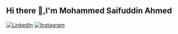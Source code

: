 ## Hi there 👋,I'm Mohammed Saifuddin Ahmed

[![LinkedIn](https://img.shields.io/badge/-LinkedIn-blue)](https://www.linkedin.com/)
[![Instagram](https://img.shields.io/badge/-Instagram-pink)](https://www.instagram.com/)



